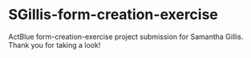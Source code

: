 # SGillis-form-creation-exercise
ActBlue form-creation-exercise project submission for Samantha Gillis. Thank you for taking a look! 
